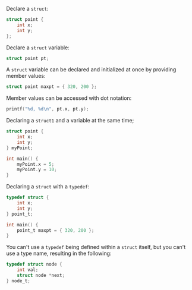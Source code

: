 Declare a `struct`:

``` c
struct point {
    int x;
    int y;
};
```

Declare a `struct` variable:

``` c
struct point pt;
```

A `struct` variable can be declared and initialized at once by providing member values:

``` c
struct point maxpt = { 320, 200 };
```

Member values can be accessed with dot notation:

``` c
printf("%d, %d\n", pt.x, pt.y);
```

Declaring a `struct1` and a variable at the same time;

``` c
struct point {
    int x;
    int y;
} myPoint;

int main() {
    myPoint.x = 5;
    myPoint.y = 10;
}
```

Declaring a `struct` with a `typedef`:

``` c
typedef struct {
    int x;
    int y;
} point_t;

int main() {
    point_t maxpt = { 320, 200 };
}
```

You can't use a `typedef` being defined within a `struct` itself, but you can't use a type name, resulting in the following:

``` c
typedef struct node {
    int val;
    struct node *next;
} node_t;
```
